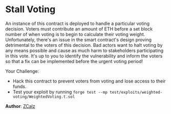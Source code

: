 # Stall Voting

An instance of this contract is deployed to handle a particular voting decision. Voters must contribute an amount of ETH before a set block number of when voting is to begin to calculate their voting weight. Unfortunately, there's an issue in the smart contract's design proving detrimental to the voters of this decision. Bad actors want to halt voting by any means possible and cause as much harm to stakeholders participating in this vote. It's up to you to identify the vulnerability and inform the voters so that a fix can be implemented before the urgent voting period!

Your Challenge:

- Hack this contract to prevent voters from voting and lose access to their funds.
- Test your exploit by running `forge test --mp test/exploits/weighted-voting/WeightedVoting.t.sol`

**Author**: [ZCalz](https://github.com/ZCalz)
